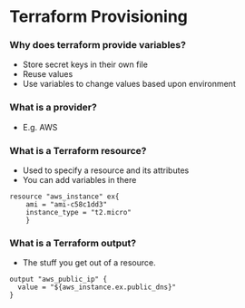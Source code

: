 # Terraform Provisioning

### Why does terraform provide variables?
- Store secret keys in their own file
- Reuse values
- Use variables to change values based upon environment

### What is a provider?
- E.g. AWS

### What is a Terraform resource?
- Used to specify a resource and its attributes
- You can add variables in there
```hcl-terraform
resource "aws_instance" ex{
    ami = "ami-c58c1dd3"
    instance_type = "t2.micro"
    }
``` 

### What is a Terraform output?
- The stuff you get out of a resource.
```hcl-terraform
output "aws_public_ip" {
  value = "${aws_instance.ex.public_dns}"
}
```

